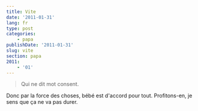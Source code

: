 ```yaml
---
title: Vite
date: '2011-01-31'
lang: fr
type: post
categories:
    - papa
publishDate: '2011-01-31'
slug: vite
section: papa
2011:
    - '01'
---
```


> Qui ne dit mot consent.

Donc par la force des choses, bébé est d'accord pour tout. Profitons-en, je sens que ça ne va pas durer.
